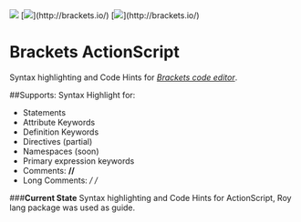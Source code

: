 <img src="http://img.shields.io/badge/version-0.1.0-green.svg?style=flat-square">
[<img src="http://img.shields.io/badge/brackets-up--to--date-green.svg">](http://brackets.io/)
[<img src="http://img.shields.io/badge/Brackets-code editor-blue.svg?style=flat-square">](http://brackets.io/)

Brackets ActionScript
=============
Syntax highlighting and Code Hints for [*Brackets code editor*](http://brackets.io/).

##Supports:
Syntax Highlight for:

* Statements
* Attribute Keywords
* Definition Keywords
* Directives (partial)
* Namespaces (soon)
* Primary expression keywords
* Comments: **//**
* Long Comments: **/*  */**

###**Current State**
Syntax highlighting and Code Hints for ActionScript, Roy lang package was used as guide.
